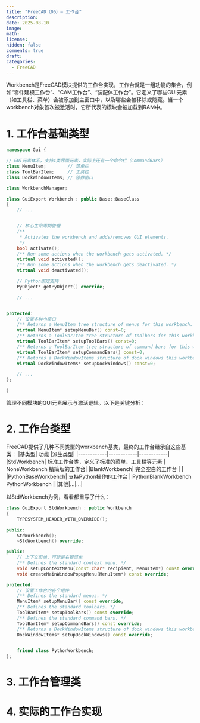 ```yaml
---
title: "FreeCAD（06）— 工作台"
description: 
date: 2025-08-10
image: 
math: 
license: 
hidden: false
comments: true
draft: 
categories:
  - FreeCAD
---
```



Workbench是FreeCAD模块提供的工作台实现，工作台就是一组功能的集合，例如“零件建模工作台”、“CAM工作台”、“装配体工作台”。它定义了哪些GUI元素（如工具栏、菜单）会被添加到主窗口中，以及哪些会被移除或隐藏。当一个workbench对象首次被激活时，它所代表的模块会被加载到RAM中。    


# 1. 工作台基础类型
```cpp
namespace Gui {

// GUI元素体系，支持4类界面元素，实际上还有一个命令栏（CommandBars）
class MenuItem;        // 菜单栏
class ToolBarItem;     // 工具栏
class DockWindowItems; // 停靠窗口

class WorkbenchManager;

class GuiExport Workbench : public Base::BaseClass
{
    // ...


    // 核心生命周期管理
    /**
     * Activates the workbench and adds/removes GUI elements.
     */
    bool activate();
    /** Run some actions when the workbench gets activated. */
    virtual void activated();
    /** Run some actions when the workbench gets deactivated. */
    virtual void deactivated();

    // Python绑定支持
    PyObject* getPyObject() override;

    // ...


protected:
    // 设置各种小窗口
    /** Returns a MenuItem tree structure of menus for this workbench. */
    virtual MenuItem* setupMenuBar() const=0;                                        // 设置菜单栏
    /** Returns a ToolBarItem tree structure of toolbars for this workbench. */      
    virtual ToolBarItem* setupToolBars() const=0;                                    // 设置工具栏
    /** Returns a ToolBarItem tree structure of command bars for this workbench. */
    virtual ToolBarItem* setupCommandBars() const=0;                                 // 设置命令栏
    /** Returns a DockWindowItems structure of dock windows this workbench. */
    virtual DockWindowItems* setupDockWindows() const=0;                             // 设置停靠窗口

    // ... 
};

}
```
管理不同模块的GUI元素展示与激活逻辑。以下是关键分析：

# 2. 工作台类型
FreeCAD提供了几种不同类型的workbench基类，最终的工作台继承自这些基类：
|基类型|  功能  |派生类型|
|------------|------------|------------|
|StdWorkbench| 标准工作台类，定义了标准的菜单、工具栏等元素 | NoneWorkbench 精简版的工作台|
|BlankWorkbench| 完全空白的工作台 | |
|PythonBaseWorkbench| 支持Python操作的工作台 | PythonBlankWorkbench <br> PythonWorkbench |
|其他|...|...|


以StdWorkbench为例，看看都重写了什么：  
```cpp
class GuiExport StdWorkbench : public Workbench
{
    TYPESYSTEM_HEADER_WITH_OVERRIDE();

public:
    StdWorkbench();
    ~StdWorkbench() override;

public:
    // 上下文菜单，可能是右键菜单
    /** Defines the standard context menu. */
    void setupContextMenu(const char* recipient, MenuItem*) const override;
    void createMainWindowPopupMenu(MenuItem*) const override;

protected:
    // 设置工作台的各个组件
    /** Defines the standard menus. */
    MenuItem* setupMenuBar() const override;
    /** Defines the standard toolbars. */
    ToolBarItem* setupToolBars() const override;
    /** Defines the standard command bars. */
    ToolBarItem* setupCommandBars() const override;
    /** Returns a DockWindowItems structure of dock windows this workbench. */
    DockWindowItems* setupDockWindows() const override;


    friend class PythonWorkbench;
};
```


# 3. 工作台管理类


# 4. 实际的工作台实现






